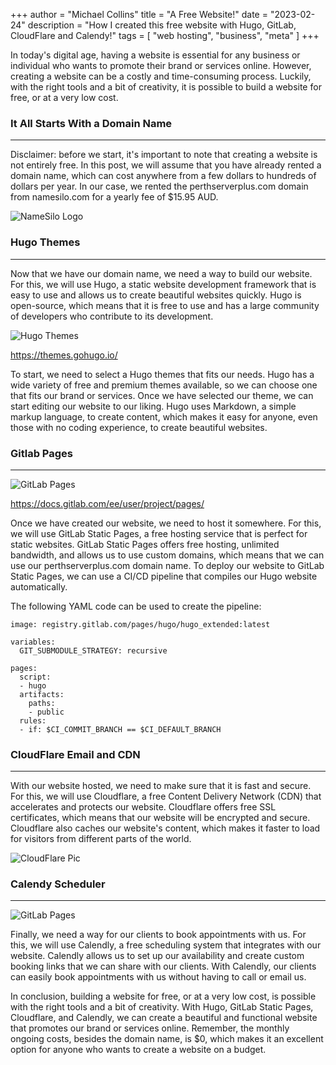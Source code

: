 +++
author = "Michael Collins"
title = "A Free Website!"
date = "2023-02-24"
description = "How I created this free website with Hugo, GitLab, CloudFlare and Calendy!"
tags = [
    "web hosting",
    "business",
    "meta"
]
+++

In today's digital age, having a website is essential for any business or individual who wants to promote their brand or services online. However, creating a website can be a costly and time-consuming process. Luckily, with the right tools and a bit of creativity, it is possible to build a website for free, or at a very low cost.

### It All Starts With a Domain Name

---

Disclaimer: before we start, it's important to note that creating a website is not entirely free. In this post, we will assume that you have already rented a domain name, which can cost anywhere from a few dollars to hundreds of dollars per year. In our case, we rented the perthserverplus.com domain from namesilo.com for a yearly fee of $15.95 AUD.

![NameSilo Logo](https://upload.wikimedia.org/wikipedia/commons/thumb/1/12/NameSilo_Logo.svg/798px-NameSilo_Logo.svg.png)

### Hugo Themes

---

Now that we have our domain name, we need a way to build our website. For this, we will use Hugo, a static website development framework that is easy to use and allows us to create beautiful websites quickly. Hugo is open-source, which means that it is free to use and has a large community of developers who contribute to its development.

![Hugo Themes](https://perthserverplus.com/images/hugo-themes.png)

https://themes.gohugo.io/


To start, we need to select a Hugo themes that fits our needs. Hugo has a wide variety of free and premium themes available, so we can choose one that fits our brand or services. Once we have selected our theme, we can start editing our website to our liking. Hugo uses Markdown, a simple markup language, to create content, which makes it easy for anyone, even those with no coding experience, to create beautiful websites.

### Gitlab Pages

---

![GitLab Pages](https://perthserverplus.com/images/gitlab-pages.png)

https://docs.gitlab.com/ee/user/project/pages/

Once we have created our website, we need to host it somewhere. For this, we will use GitLab Static Pages, a free hosting service that is perfect for static websites. GitLab Static Pages offers free hosting, unlimited bandwidth, and allows us to use custom domains, which means that we can use our perthserverplus.com domain name. To deploy our website to GitLab Static Pages, we can use a CI/CD pipeline that compiles our Hugo website automatically. 

The following YAML code can be used to create the pipeline:
```
image: registry.gitlab.com/pages/hugo/hugo_extended:latest

variables:
  GIT_SUBMODULE_STRATEGY: recursive

pages:
  script:
  - hugo
  artifacts:
    paths:
    - public
  rules:
  - if: $CI_COMMIT_BRANCH == $CI_DEFAULT_BRANCH
```

### CloudFlare Email and CDN

---

With our website hosted, we need to make sure that it is fast and secure. For this, we will use Cloudflare, a free Content Delivery Network (CDN) that accelerates and protects our website. Cloudflare offers free SSL certificates, which means that our website will be encrypted and secure. Cloudflare also caches our website's content, which makes it faster to load for visitors from different parts of the world.

![CloudFlare Pic](https://upload.wikimedia.org/wikipedia/commons/thumb/4/4b/Cloudflare_Logo.svg/640px-Cloudflare_Logo.svg.png)

### Calendy Scheduler

---

![GitLab Pages](https://perthserverplus.com/images/calendy.png)

Finally, we need a way for our clients to book appointments with us. For this, we will use Calendly, a free scheduling system that integrates with our website. Calendly allows us to set up our availability and create custom booking links that we can share with our clients. With Calendly, our clients can easily book appointments with us without having to call or email us.

In conclusion, building a website for free, or at a very low cost, is possible with the right tools and a bit of creativity. With Hugo, GitLab Static Pages, Cloudflare, and Calendly, we can create a beautiful and functional website that promotes our brand or services online. Remember, the monthly ongoing costs, besides the domain name, is $0, which makes it an excellent option for anyone who wants to create a website on a budget.